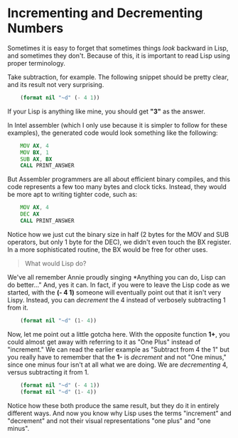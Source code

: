 # Incrementing and Decrementing Numbers

Sometimes it is easy to forget that sometimes things *look* backward in Lisp, and sometimes they don't. Because of this, it is important to read Lisp using proper terminology.

Take subtraction, for example. The following snippet should be pretty clear, and its result not very surprising.

```lisp
    (format nil "~d" (- 4 1))
```

If your Lisp is anything like mine, you should get **"3"** as the answer.

In Intel assembler (which I only use because it is simpler to follow for these examples), the generated code would look something like the following:

```asm
    MOV AX, 4
    MOV BX, 1
    SUB AX, BX
    CALL PRINT_ANSWER
```
But Assembler programmers are all about efficient binary compiles, and this code represents a few too many bytes and clock ticks. Instead, they would be more apt to writing tighter code, such as:

```asm
    MOV AX, 4
    DEC AX
    CALL PRINT_ANSWER
```

Notice how we just cut the binary size in half (2 bytes for the MOV and SUB operators, but only 1 byte for the DEC), we didn't even touch the BX register. In a more sophisticated routine, the BX would be free for other uses.

> What would Lisp do?

We've all remember Annie proudly singing *Anything you can do, Lisp can do better..." And, yes it can. In fact, if you were to leave the Lisp code as we started, with the **(- 4 1)** someone will eventually point out that it isn't very Lispy. Instead, you can *decrement* the 4 instead of verbosely subtracting 1 from it.

```lisp
    (format nil "~d" (1- 4))
```

Now, let me point out a little gotcha here. With the opposite function **1+**, you could almost get away with referring to it as "One Plus" instead of "increment." We can read the earlier example as "Subtract from 4 the 1" but you really have to remember that the **1-** is *decrement* and not "One minus," since one minus four isn't at all what we are doing. We are *decrementing* 4, versus subtracting it from 1.

```lisp
    (format nil "~d" (- 4 1))
    (format nil "~d" (1- 4))
```

Notice how these both produce the same result, but they do it in entirely different ways. And now you know why Lisp uses the terms "increment" and "decrement" and not their visual representations "one plus" and "one minus".
